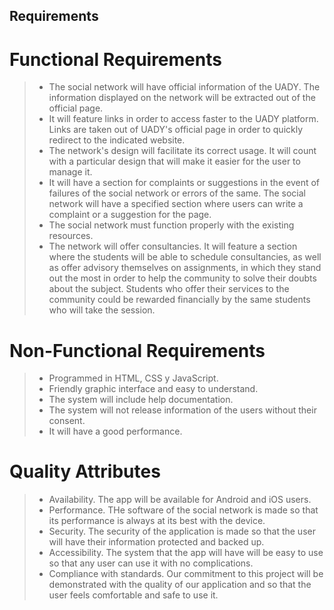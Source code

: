 ## Requirements
# Functional Requirements
> - The social network will have official information of the UADY. The information displayed on the network will be extracted out of the official page.
> - It will feature links in order to access faster to the UADY platform. Links are taken out of UADY's official page in order to quickly redirect to the indicated website.
> - The network's design will facilitate its correct usage. It will count with a particular design that will make it easier for the user to manage it.
> - It will have a section for complaints or suggestions in the event of failures of the social network or errors of the same. The social network will have a specified section where users can write a complaint or a suggestion for the page.
> - The social network must function properly with the existing resources.
> - The network will offer consultancies. It will feature a section where the students will be able to schedule consultancies, as well as offer advisory themselves on assignments, in which they stand out the most in order to help the community to solve their doubts about the subject. Students who offer their services to the community could be rewarded financially by the same students who will take the session.

# Non-Functional Requirements
> - Programmed in HTML, CSS y JavaScript.
> - Friendly graphic interface and easy to understand.
> - The system will include help documentation.
> - The system will not release information of the users without their consent.
> - It will have a good performance.

# Quality Attributes
> - Availability. The app will be available for Android and iOS users.
> - Performance. THe software of the social network is made so that its performance is always at its best with the device.
> - Security. The security of the application is made so that the user will have their information protected and backed up.
> - Accessibility. The system that the app will have will be easy to use so that any user can use it with no complications.
> - Compliance with standards. Our commitment to this project will be demonstrated with the quality of our application and so that the user feels comfortable and safe to use it.
> 
